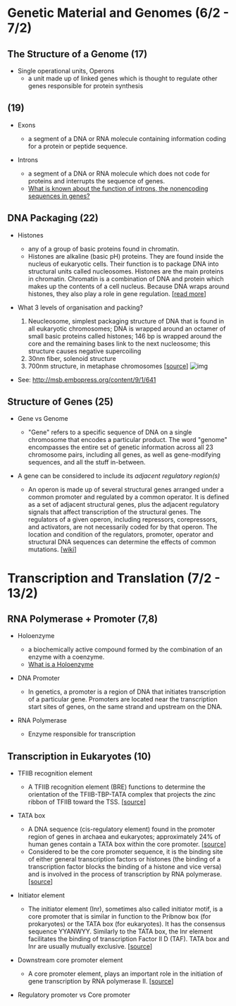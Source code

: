 # Genetic Material and Genomes (6/2 - 7/2)

## The Structure of a Genome (17)

- Single operational units, Operons
    - a unit made up of linked genes which is thought to regulate other genes responsible for protein synthesis

## (19)

- Exons
    - a segment of a DNA or RNA molecule containing information coding for a protein or peptide sequence.

- Introns
    - a segment of a DNA or RNA molecule which does not code for proteins and interrupts the sequence of genes.
    - [What is known about the function of introns, the nonencoding sequences in genes?](https://www.scientificamerican.com/article/what-is-known-about-the-f/#)

## DNA Packaging (22)

- Histones
    - any of a group of basic proteins found in chromatin.
    - Histones are alkaline (basic pH) proteins. They are found inside the nucleus of eukaryotic cells. Their function is to package DNA into structural units called nucleosomes. Histones are the main proteins in chromatin. Chromatin is a combination of DNA and protein which makes up the contents of a cell nucleus. Because DNA wraps around histones, they also play a role in gene regulation. [[read more](http://study.com/academy/lesson/histones-function-types-quiz.html)]

- What 3 levels of organisation and packing?
    1. Neucleosome, simplest packaging structure of DNA that is found in all eukaryotic chromosomes; DNA is wrapped around an octamer of small basic proteins called histones; 146 bp is wrapped around the core and the remaining bases link to the next nucleosome; this structure causes negative supercoiling
    2. 30nm fiber, solenoid structure
    3. 700nm structure, in metaphase chromosomes [[source](https://www.ndsu.edu/pubweb/~mcclean/plsc431/eukarychrom/eukaryo3.htm)]
    ![img](http://www.netfuture.org/2009/Images/chromosome1.jpg)

- See: http://msb.embopress.org/content/9/1/641

## Structure of Genes (25)

- Gene vs Genome
    - "Gene" refers to a specific sequence of DNA on a single chromosome that encodes a particular product. The word "genome" encompasses the entire set of genetic information across all 23 chromosome pairs, including all genes, as well as gene-modifying sequences, and all the stuff in-between.

- A gene can be considered to include its _adjacent regulatory region(s)_
    - An operon is made up of several structural genes arranged under a common promoter and regulated by a common operator. It is defined as a set of adjacent structural genes, plus the adjacent regulatory signals that affect transcription of the structural genes. The regulators of a given operon, including repressors, corepressors, and activators, are not necessarily coded for by that operon. The location and condition of the regulators, promoter, operator and structural DNA sequences can determine the effects of common mutations. [[wiki](https://en.wikipedia.org/wiki/Operon)]


# Transcription and Translation (7/2 - 13/2)

## RNA Polymerase + Promoter (7,8)

- Holoenzyme
    - a biochemically active compound formed by the combination of an enzyme with a coenzyme.
    - [What is a Holoenzyme](http://study.com/academy/lesson/holoenzyme-definition-lesson-quiz.html)

- DNA Promoter
    - In genetics, a promoter is a region of DNA that initiates transcription of a particular gene. Promoters are located near the transcription start sites of genes, on the same strand and upstream on the DNA.

- RNA Polymerase
    - Enzyme responsible for transcription

## Transcription in Eukaryotes (10)

- TFIIB recognition element
    - A TFIIB recognition element (BRE) functions to determine the orientation of the TFIIB-TBP-TATA complex that projects the zinc ribbon of TFIIB toward the TSS. [[source](https://en.wikiversity.org/wiki/Gene_transcriptions/Downstream_TFIIB_recognition_elements)]

- TATA box
    - A DNA sequence (cis-regulatory element) found in the promoter region of genes in archaea and eukaryotes; approximately 24% of human genes contain a TATA box within the core promoter. [[source](https://en.wikipedia.org/wiki/TATA_box)]
    - Considered to be the core promoter sequence, it is the binding site of either general transcription factors or histones (the binding of a transcription factor blocks the binding of a histone and vice versa) and is involved in the process of transcription by RNA polymerase. [[source](https://en.wikipedia.org/wiki/TATA_box)]

- Initiator element
    - The initiator element (Inr), sometimes also called initiator motif, is a core promoter that is similar in function to the Pribnow box (for prokaryotes) or the TATA box (for eukaryotes). It has the consensus sequence YYANWYY. Similarly to the TATA box, the Inr element facilitates the binding of transcription Factor II D (TAF). TATA box and Inr are usually mutually exclusive. [[source](https://en.wikipedia.org/wiki/Initiator_element)]

- Downstream core promoter element
    - A core promoter element, plays an important role in the initiation of gene transcription by RNA polymerase II. [[source](https://en.wikipedia.org/wiki/Downstream_promoter_element)]

- Regulatory promoter vs Core promoter